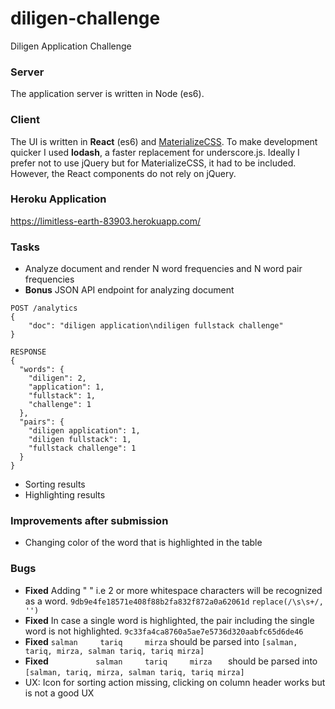 # diligen-challenge
Diligen Application Challenge

### Server
The application server is written in Node (es6).

### Client
The UI is written in **React** (es6) and [MaterializeCSS](http://materializecss.com/). To make development quicker I used **lodash**, a faster replacement for underscore.js. Ideally I prefer not to use jQuery but for MaterializeCSS, it had to be included. However, the React components do not rely on jQuery.

### Heroku Application
https://limitless-earth-83903.herokuapp.com/

### Tasks
- Analyze document and render N word frequencies and N word pair frequencies
- **Bonus** JSON API endpoint for analyzing document
```
POST /analytics
{
    "doc": "diligen application\ndiligen fullstack challenge"
}

RESPONSE
{
  "words": {
    "diligen": 2,
    "application": 1,
    "fullstack": 1,
    "challenge": 1
  },
  "pairs": {
    "diligen application": 1,
    "diligen fullstack": 1,
    "fullstack challenge": 1
  }
}

```
- Sorting results
- Highlighting results

### Improvements after submission
- Changing color of the word that is highlighted in the table

### Bugs
- **Fixed** Adding "  " i.e 2 or more whitespace characters will be recognized as a word. `9db9e4fe18571e408f88b2fa832f872a0a62061d` `replace(/\s\s+/, '')`
- **Fixed** In case a single word is highlighted, the pair including the single word is not highlighted. `9c33fa4ca8760a5ae7e5736d320aabfc65d6de46`
- **Fixed** `salman     tariq     mirza` should be parsed into `[salman, tariq, mirza, salman tariq, tariq mirza]`
- **Fixed** `           salman     tariq     mirza    ` should be parsed into `[salman, tariq, mirza, salman tariq, tariq mirza]`
- UX: Icon for sorting action missing, clicking on column header works but is not a good UX

